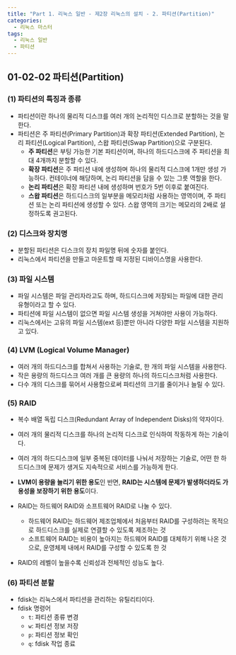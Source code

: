 ```yaml
---
title: "Part 1. 리눅스 일반 - 제2장 리눅스의 설치 - 2. 파티션(Partition)"
categories:
  - 리눅스 마스터
tags:
  - 리눅스 일반
  - 파티션
---
```


## 01-02-02 파티션(Partition)

### (1) 파티션의 특징과 종류
  - 파티션이란 하나의 물리적 디스크를 여러 개의 논리적인 디스크로 분할하는 것을 말한다.
  - 파티션은 주 파티션(Primary Partition)과 확장 파티션(Extended Partition), 논리 파티션(Logical Partition), 스왑 파티션(Swap Partition)으로 구분된다.
    - **주 파티션**은 부팅 가능한 기본 파티션이며, 하나의 하드디스크에 주 파티션을 최대 4개까지 분할할 수 있다.
    - **확장 파티션**은 주 파티션 내에 생성하며 하나의 물리적 디스크에 1개만 생성 가능하다. 컨테이너에 해당하며, 논리 파티션을 담을 수 있는 그릇 역할을 한다. 
    - **논리 파티션**은 확장 파티션 내에 생성하며 번호가 5번 이후로 붙여진다.
    - **스왑 파티션**은 하드디스크의 일부분을 메모리처럼 사용하는 영역이며, 주 파티션 또는 논리 파티션에 생성할 수 있다. 스왑 영역의 크기는 메모리의 2배로 설정하도록 권고된다.

### (2) 디스크와 장치명
  - 분할된 파티션은 디스크의 장치 파일명 뒤에 숫자를 붙인다.
  - 리눅스에서 파티션을 만들고 마운트할 때 지정된 디바이스명을 사용한다.

### (3) 파일 시스템
  - 파일 시스템은 파일 관리자라고도 하며, 하드디스크에 저장되는 파일에 대한 관리 유형이라고 할 수 있다.
  - 파티션에 파일 시스템이 없으면 파일 시스템 생성을 거쳐야만 사용이 가능하다.
  - 리눅스에서는 고유의 파일 시스템(ext 등)뿐만 아니라 다양한 파일 시스템을 지원하고 있다.

### (4) LVM (Logical Volume Manager)
  - 여러 개의 하드디스크를 합쳐서 사용하는 기술로, 한 개의 파일 시스템을 사용한다.
  - 작은 용량의 하드디스크 여러 개를 큰 용량의 하나의 하드디스크처럼 사용한다.
  - 다수 개의 디스크를 묶어서 사용함으로써 파티션의 크기를 줄이거나 늘릴 수 있다.

### (5) RAID
  - 복수 배열 독립 디스크(Redundant Array of Independent Disks)의 약자이다.
  - 여러 개의 물리적 디스크를 하나의 논리적 디스크로 인식하여 작동하게 하는 기술이다.
  - 여러 개의 하드디스크에 일부 중복된 데이터를 나눠서 저장하는 기술로, 어떤 한 하드디스크에 문제가 생겨도 지속적으로 서비스를 가능하게 한다.
  - **LVM이 용량을 늘리기 위한 용도**인 반면, **RAID는 시스템에 문제가 발생하더라도 가용성을 보장하기 위한 용도**이다.
  - RAID는 하드웨어 RAID와 소프트웨어 RAID로 나눌 수 있다.
    - 하드웨어 RAID는 하드웨어 제조업체에서 처음부터 RAID를 구성하려는 목적으로 하드디스크를 실제로 연결할 수 있도록 제조하는 것
    - 소프트웨어 RAID는 비용이 높아지는 하드웨어 RAID를 대체하기 위해 나온 것으로, 운영체제 내에서 RAID를 구성할 수 있도록 한 것
  
  - RAID의 레벨이 높을수록 신뢰성과 전체적인 성능도 높다.

### (6) 파티션 분할
  - fdisk는 리눅스에서 파티션을 관리하는 유틸리티이다.
  - fdisk 명령어
    - `t`: 파티션 종류 변경
    - `w`: 파티션 정보 저장
    - `p`: 파티션 정보 확인
    - `q`: fdisk 작업 종료
  
  


